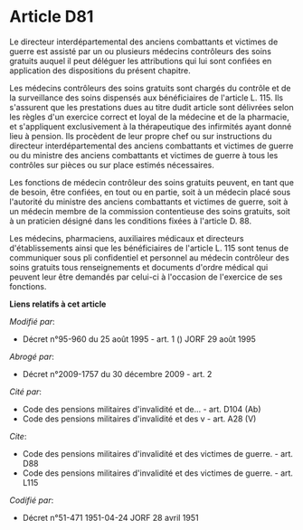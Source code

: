 # Article D81

Le directeur interdépartemental des anciens combattants et victimes de guerre est assisté par un ou plusieurs médecins
contrôleurs des soins gratuits auquel il peut déléguer les attributions qui lui sont confiées en application des dispositions
du présent chapitre.

Les médecins contrôleurs des soins gratuits sont chargés du contrôle et de la surveillance des soins dispensés aux
bénéficiaires de l'article L. 115. Ils s'assurent que les prestations dues au titre dudit article sont délivrées selon les
règles d'un exercice correct et loyal de la médecine et de la pharmacie, et s'appliquent exclusivement à la thérapeutique des
infirmités ayant donné lieu à pension. Ils procèdent de leur propre chef ou sur instructions du directeur interdépartemental
des anciens combattants et victimes de guerre ou du ministre des anciens combattants et victimes de guerre à tous les
contrôles sur pièces ou sur place estimés nécessaires.

Les fonctions de médecin contrôleur des soins gratuits peuvent, en tant que de besoin, être confiées, en tout ou en partie,
soit à un médecin placé sous l'autorité du ministre des anciens combattants et victimes de guerre, soit à un médecin membre
de la commission contentieuse des soins gratuits, soit à un praticien désigné dans les conditions fixées à l'article D. 88.

Les médecins, pharmaciens, auxiliaires médicaux et directeurs d'établissements ainsi que les bénéficiaires de l'article L.
115 sont tenus de communiquer sous pli confidentiel et personnel au médecin contrôleur des soins gratuits tous renseignements
et documents d'ordre médical qui peuvent leur être demandés par celui-ci à l'occasion de l'exercice de ses fonctions.

**Liens relatifs à cet article**

_Modifié par_:

  - Décret n°95-960 du 25 août 1995 - art. 1 () JORF 29 août 1995

_Abrogé par_:

  - Décret n°2009-1757 du 30 décembre 2009 - art. 2

_Cité par_:

  - Code des pensions militaires d'invalidité et de... - art. D104 (Ab)
  - Code des pensions militaires d'invalidité et des v - art. A28 (V)

_Cite_:

  - Code des pensions militaires d'invalidité et des victimes de guerre. - art. D88
  - Code des pensions militaires d'invalidité et des victimes de guerre. - art. L115

_Codifié par_:

  - Décret n°51-471 1951-04-24 JORF 28 avril 1951
